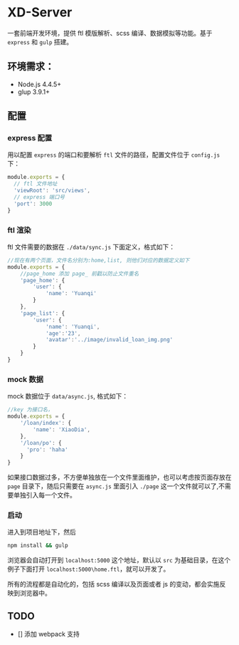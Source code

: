 # XD-Server
一套前端开发环境，提供 ftl 模版解析、scss 编译、数据模拟等功能。基于 `express` 和 `gulp` 搭建。
## 环境需求：

* Node.js 4.4.5+
* glup 3.9.1+

## 配置
### express 配置
用以配置 `express` 的端口和要解析 `ftl` 文件的路径，配置文件位于 `config.js` 下：
```javascript
module.exports = {
  // ftl 文件地址
  'viewRoot': 'src/views',
  // express 端口号
  'port': 3000
}
```
### ftl 渲染
ftl 文件需要的数据在 `./data/sync.js` 下面定义，格式如下：
```javascript
//现在有两个页面，文件名分别为:home,list, 则他们对应的数据定义如下
module.exports = {
    //page_home 添加 page_ 前戳以防止文件重名
    'page_home': {
        'user': {
            'name': 'Yuanqi'
        }
    },
    'page_list': {
        'user': {
            'name': 'Yuanqi',
            'age':'23',
            'avatar':'../image/invalid_loan_img.png'
        }
    }
}
```
### mock 数据
mock 数据位于 `data/async.js`, 格式如下：
```javascript
//key 为接口名，
module.exports = {
    '/loan/index': {
        'name': 'XiaoDia',
    },
    '/loan/po': {
      'pro': 'haha'
    }
}
```
如果接口数据过多，不方便单独放在一个文件里面维护，也可以考虑按页面存放在 `page` 目录下，随后只需要在 `async.js` 里面引入 `./page` 这一个文件就可以了,不需要单独引入每一个文件。
### 启动
进入到项目地址下，然后
```bash
npm install && gulp
```
浏览器会自动打开到 `localhost:5000` 这个地址，默认以 `src` 为基础目录，在这个例子下面打开 `localhost:5000\home.ftl`，就可以开发了。

所有的流程都是自动化的，包括 scss 编译以及页面或者 js 的变动，都会实施反映到浏览器中。

## TODO

* [] 添加 webpack 支持
